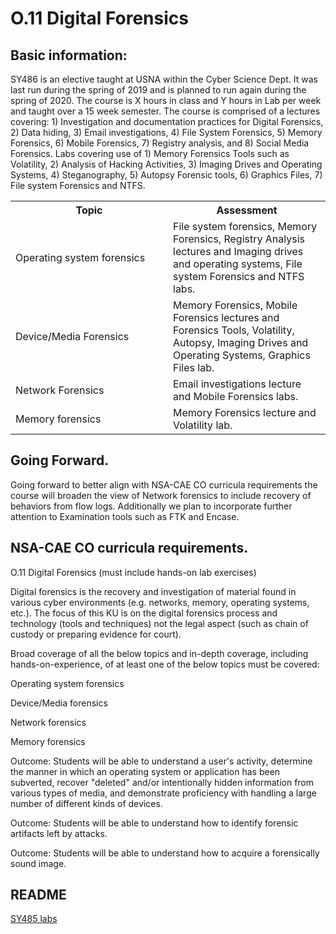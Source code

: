 # O.11 Digital Forensics

Basic information: 
-------------------

SY486 is an elective taught at USNA within the Cyber Science Dept. It
was last run during the spring of 2019 and is planned to run again
during the spring of 2020. The course is X hours in class and Y hours in
Lab per week and taught over a 15 week semester. The course is comprised
of a lectures covering: 1) Investigation and documentation practices for
Digital Forensics, 2) Data hiding, 3) Email investigations, 4) File
System Forensics, 5) Memory Forensics, 6) Mobile Forensics, 7) Registry
analysis, and 8) Social Media Forensics. Labs covering use of 1) Memory
Forensics Tools such as Volatility, 2) Analysis of Hacking Activities,
3) Imaging Drives and Operating Systems, 4) Steganography, 5) Autopsy
Forensic tools, 6) Graphics Files, 7) File system Forensics and NTFS.

<table>
	<tbody>
		<tr>
			<th>Topic</th>
			<th>Assessment</th>
		</tr>
		<tr>
			<td width="50%">Operating system forensics</td>
			<td width="50%">File system forensics, Memory Forensics, Registry Analysis lectures and Imaging drives and operating systems, File system Forensics and NTFS labs.</td>
		</tr>
		<tr>
			<td width="50%">Device/Media Forensics</td>
			<td width="50%">Memory Forensics, Mobile Forensics lectures and Forensics Tools, Volatility, Autopsy, Imaging Drives and Operating Systems, Graphics Files lab.</td>
		</tr>
		<tr>
			<td width="50%">Network Forensics</td>
			<td width="50%">Email investigations lecture and Mobile Forensics labs.</td>
		</tr>
		<tr>
			<td width="50%">Memory forensics</td>
			<td width="50%">Memory Forensics lecture and Volatility lab.</td>
		</tr>
	</tbody>
</table>

Going Forward. 
---------------

Going forward to better align with NSA-CAE CO curricula requirements the
course will broaden the view of Network forensics to include recovery of
behaviors from flow logs. Additionally we plan to incorporate further
attention to Examination tools such as FTK and Encase.

NSA-CAE CO curricula requirements.
----------------------------------

O.11 Digital Forensics (must include hands-on lab exercises)

Digital forensics is the recovery and investigation of material found in
various cyber environments (e.g. networks, memory, operating systems,
etc.). The focus of this KU is on the digital forensics process and
technology (tools and techniques) not the legal aspect (such as chain of
custody or preparing evidence for court).

Broad coverage of all the below topics and in-depth coverage, including
hands-on-experience, of at least one of the below topics must be
covered:

Operating system forensics

Device/Media forensics

Network forensics

Memory forensics

Outcome: Students will be able to understand a user's activity,
determine the manner in which an operating system or application has
been subverted, recover "deleted" and/or intentionally hidden
information from various types of media, and demonstrate proficiency
with handling a large number of different kinds of devices.

Outcome: Students will be able to understand how to identify forensic
artifacts left by attacks.

Outcome: Students will be able to understand how to acquire a
forensically sound image.

## README

[SY485 labs](../../Course%20Documents/SY485%20CYBER%20CRIME%20INVESTIGATIONS/Lab_exercises)
